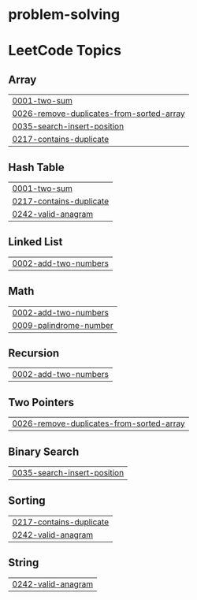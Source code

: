 # problem-solving
<!---LeetCode Topics Start-->
# LeetCode Topics
## Array
|  |
| ------- |
| [0001-two-sum](https://github.com/islamelaila/problem-solving/tree/master/0001-two-sum) |
| [0026-remove-duplicates-from-sorted-array](https://github.com/islamelaila/problem-solving/tree/master/0026-remove-duplicates-from-sorted-array) |
| [0035-search-insert-position](https://github.com/islamelaila/problem-solving/tree/master/0035-search-insert-position) |
| [0217-contains-duplicate](https://github.com/islamelaila/problem-solving/tree/master/0217-contains-duplicate) |
## Hash Table
|  |
| ------- |
| [0001-two-sum](https://github.com/islamelaila/problem-solving/tree/master/0001-two-sum) |
| [0217-contains-duplicate](https://github.com/islamelaila/problem-solving/tree/master/0217-contains-duplicate) |
| [0242-valid-anagram](https://github.com/islamelaila/problem-solving/tree/master/0242-valid-anagram) |
## Linked List
|  |
| ------- |
| [0002-add-two-numbers](https://github.com/islamelaila/problem-solving/tree/master/0002-add-two-numbers) |
## Math
|  |
| ------- |
| [0002-add-two-numbers](https://github.com/islamelaila/problem-solving/tree/master/0002-add-two-numbers) |
| [0009-palindrome-number](https://github.com/islamelaila/problem-solving/tree/master/0009-palindrome-number) |
## Recursion
|  |
| ------- |
| [0002-add-two-numbers](https://github.com/islamelaila/problem-solving/tree/master/0002-add-two-numbers) |
## Two Pointers
|  |
| ------- |
| [0026-remove-duplicates-from-sorted-array](https://github.com/islamelaila/problem-solving/tree/master/0026-remove-duplicates-from-sorted-array) |
## Binary Search
|  |
| ------- |
| [0035-search-insert-position](https://github.com/islamelaila/problem-solving/tree/master/0035-search-insert-position) |
## Sorting
|  |
| ------- |
| [0217-contains-duplicate](https://github.com/islamelaila/problem-solving/tree/master/0217-contains-duplicate) |
| [0242-valid-anagram](https://github.com/islamelaila/problem-solving/tree/master/0242-valid-anagram) |
## String
|  |
| ------- |
| [0242-valid-anagram](https://github.com/islamelaila/problem-solving/tree/master/0242-valid-anagram) |
<!---LeetCode Topics End-->